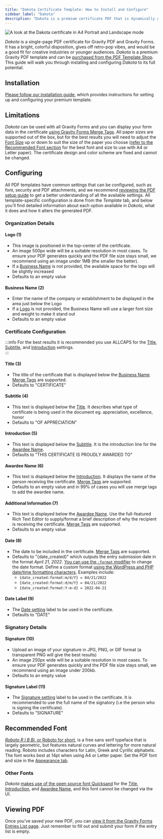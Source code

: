```yaml
---
title: "Dakota Certificate Template: How to Install and Configure"
sidebar_label: "Dakota"
description: "Dakota is a premium certificate PDF that is dynamically generated using Gravity Forms data and has been built specifically for use with Gravity PDF."
---
```


![A look at the Dakota certificate in A4 Portrait and Landscape mode](https://resources.gravitypdf.com/uploads/2022/05/Dakota.png)

*Dakota* is a single-page PDF certificate for Gravity PDF and Gravity Forms. It has a bright, colorful disposition, gives off retro-pop vibes, and would be a good fit for creative industries or younger audiences. *Dakota* is a premium Gravity PDF template and can be [purchased from the PDF Template Shop](https://gravitypdf.com/shop/certificate-dakota/). This guide will walk you through installing and configuring *Dakota* to its full potential.

## Installation

[Please follow our installation guide](../installing-upgrading-premium-templates.md), which provides instructions for setting up and configuring your premium template.

## Limitations

*Dakota* can be used with all Gravity Forms and you can display your form data in the certificate [using Gravity Forms Merge Tags](https://docs.gravityforms.com/category/user-guides/merge-tags-getting-started/). All paper sizes are supported out of the box, but for the best results you will need to adjust the [Font Size](../../users/setup-pdf.md#font-size) up or down to suit the size of the paper you choose ([refer to the Recommended Font section](#recommended-font) for the best font and size to use with A4 or Letter paper). The certificate design and color scheme are fixed and cannot be changed.

## Configuring

All PDF templates have common settings that can be configured, such as font, security and PDF attachments, and we recommend [reviewing the PDF setup guide](../../users/setup-pdf.md) to get a better understanding of all the available settings. All template-specific configuration is done from the *Template* tab, and below you'll find detailed information about each option available in *Dakota*, what it does and how it alters the generated PDF.

### Organization Details

#### Logo (1)
* This image is positioned in the top-center of the certificate.
* An image 500px wide will be a suitable resolution in most cases. To ensure your PDF generates quickly and the PDF file size stays small, we recommend using an image under 1MB (the smaller the better).
* If a [Business Name](#business-name-2) is not provided, the available space for the logo will be slightly increased
* Defaults to an empty value

#### Business Name (2)
* Enter the name of the company or establishment to be displayed in the area just below the Logo
* If a [Logo](#logo-1) is not provided, the Business Name will use a larger font size and weight to make it stand out
* Defaults to an empty value

### Certificate Configuration

:::info
For the best results it is recommended you use ALLCAPS for the [Title](#title-3), [Subtitle](#subtitle-4), and [Introduction](#introduction-5) settings.  
:::

#### Title (3)
* The title of the certificate that is displayed below the [Business Name](#business-name-2). [Merge Tags](https://docs.gravityforms.com/category/user-guides/merge-tags-getting-started/) are supported.
* Defaults to "CERTIFICATE"

#### Subtitle (4)
* This text is displayed below the [Title](#title-3). It describes what type of certificate is being used in the document eg. appreciation, excellence, honor
* Defaults to "OF APPRECIATION"

#### Introduction (5)
* This text is displayed below the [Subtitle](#subtitle-5). It is the introduction line for the [Awardee Name](#awardee-name-6).
* Defaults to "THIS CERTIFICATE IS PROUDLY AWARDED TO"

#### Awardee Name (6)
* This text is displayed below the [Introduction](#introduction-5). It displays the name of the person receiving the certificate. [Merge Tags](https://docs.gravityforms.com/category/user-guides/merge-tags-getting-started/) are supported.
* Defaults to an empty value and in 99% of cases you will use merge tags to add the awardee name.

#### Additional Information (7)
* This text is displayed below the [Awardee Name](#awardee-name-6). Use the full-featured Rich Text Editor to supply/format a brief description of why the recipient is receiving the certificate. [Merge Tags](https://docs.gravityforms.com/category/user-guides/merge-tags-getting-started/) are supported.
* Defaults to an empty value

#### Date (8)
* The date to be included in the certificate. [Merge Tags](https://docs.gravityforms.com/category/user-guides/merge-tags-getting-started/) are supported.
* Defaults to "{date\_created}" which outputs the entry submission date in the format _April 21, 2022_. [You can use the `:format` modifier](https://docs.gravityforms.com/entry-date-merge-tags/#h-format) to change the date format. Define a custom format [using the WordPress and PHP date/time formatting characters](https://wordpress.org/support/article/formatting-date-and-time/). Examples include:
    * `{date_created:format:m/d/Y} = 04/21/2022`
    * `{date_created:format:d/m/Y} = 04/21/2022`
    * `{date_created:format:Y-m-d} = 2022-04-21`

#### Date Label (9)
* The [Date setting](#date-8) label to be used in the certificate.
* Defaults to "DATE"

### Signatory Details

#### Signature (10)
* Upload an image of your signature in JPG, PNG, or GIF format (a transparent PNG will give the best results)
* An image 250px wide will be a suitable resolution in most cases. To ensure your PDF generates quickly and the PDF file size stays small, we recommend using an image under 200kb.
* Defaults to an empty value

#### Signature Label (11)
* The [Signature setting](#signature-10) label to be used in the certificate. It is recommended to use the full name of the signatory (i.e the person who is signing the certificate).
* Defaults to "SIGNATURE"

## Recommended Font

[*Roboto R I B Bi*, or Roboto for short](https://fonts.google.com/specimen/Roboto), is a free sans serif typeface that is largely geometric, but features natural curves and lettering for more natural reading. Roboto includes characters for Latin, Greek and Cyrillic alphabets. The font works best at 14pt when using A4 or Letter paper. Set the PDF font and size in the [Appearance tab](../../users/setup-pdf.md#appearance-section).

### Other Fonts

_Dakota_ [makes use of the open source font Quicksand](https://fonts.google.com/specimen/Quicksand) for the [Title](#title-3), [Introduction](#introduction-5), and [Awardee Name](#awardee-name-6), and this font cannot be changed via the UI. 

## Viewing PDF

Once you've saved your new PDF, you can [view it from the Gravity Forms Entries List page](../../users/viewing-pdfs.md). Just remember to fill out and submit your form if the entry list is empty.